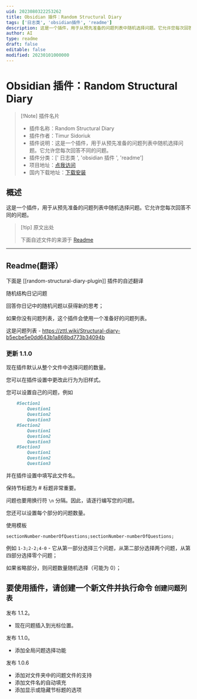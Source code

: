 ```yaml
---
uid: 2023080322253262
title: Obsidian 插件：Random Structural Diary
tags: ['日志类', 'obsidian插件', 'readme']
description: 这是一个插件，用于从预先准备的问题列表中随机选择问题。它允许您每次回答不同的问题。
author: AI
type: readme
draft: false
editable: false
modified: 20230101000000
---
```


# Obsidian 插件：Random Structural Diary

> [!Note] 插件名片
> - 插件名称：Random Structural Diary
> - 插件作者：Timur Sidoriuk
> - 插件说明：这是一个插件，用于从预先准备的问题列表中随机选择问题。它允许您每次回答不同的问题。
> - 插件分类：[' 日志类 ', 'obsidian 插件 ', 'readme']
> - 项目地址：[点我访问](https://github.com/ShockThunder/RandomStructuralDiary)
> - 国内下载地址：[下载安装](https://pkmer.cn/products/plugin/pluginMarket/?random-structural-diary-plugin)

## 概述

这是一个插件，用于从预先准备的问题列表中随机选择问题。它允许您每次回答不同的问题。

> [!tip] 原文出处
>
>下面自述文件的来源于 [Readme](https://ghproxy.net/https://raw.githubusercontent.com/ShockThunder/RandomStructuralDiary/master/README.md)

---

## Readme(翻译）

下面是 [[random-structural-diary-plugin]] 插件的自述翻译

随机结构日记问题

回答你日记中的随机问题以获得新的思考；

如果你没有问题列表，这个插件会使用一个准备好的问题列表。

这是问题列表 - <https://zttl.wiki/Structural-diary-b5ecbe5e0dd643b1a868bd773b34094b>

### 更新 1.1.0

现在插件默认从整个文件中选择问题的数量。

您可以在插件设置中更改此行为为旧样式。

您可以设置自己的问题，例如

```markdown
    #Section1
        Question1
        Question2
        Question3
    #Section2
        Question1
        Question2
        Question3
    #Section3
        Question1
        Question2
        Question3
```

并在插件设置中填写此文件名。

保持节标题为 # 标题非常重要。

问题也要用换行符 `\n` 分隔。因此，请逐行编写您的问题。

您还可以设置每个部分的问题数量。

使用模板

`sectionNumber-numberOfQuestions;sectionNumber-numberOfQuestions;`

例如 `1-3;2-2;4-0` - 它从第一部分选择三个问题，从第二部分选择两个问题，从第四部分选择零个问题；

如果省略部分，则问题数量随机选择（可能为 0）；

要使用插件，请创建一个新文件并执行命令
`创建问题列表`
---

发布 1.1.2。

- 现在问题插入到光标位置。

发布 1.1.0。

- 添加全局问题选择功能

发布 1.0.6

- 添加对文件夹中的问题文件的支持
- 添加文件名的自动填充
- 添加显示或隐藏节标题的选项



